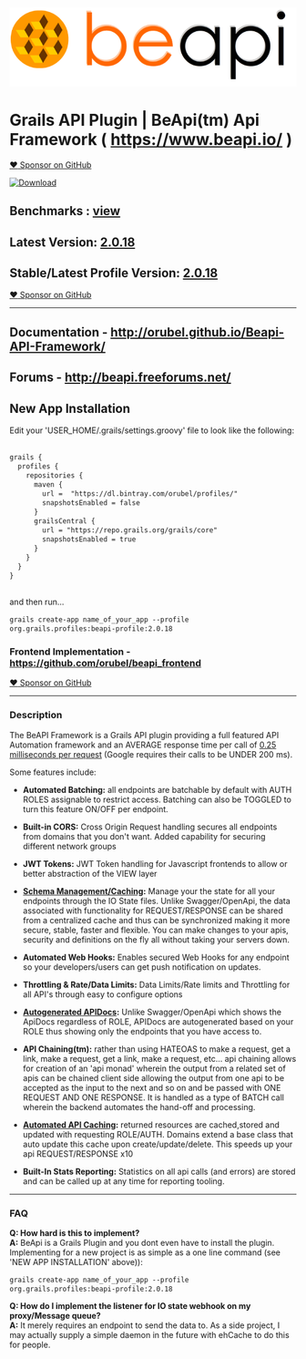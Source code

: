 
![alt text](https://github.com/orubel/logos/blob/master/beapi_logo_large.png)
# Grails API Plugin | BeApi(tm) Api Framework ( https://www.beapi.io/ )
[:heart: Sponsor on GitHub](https://github.com/sponsors/orubel)

[ ![Download](https://api.bintray.com/packages/orubel/plugins/api-framework/images/download.svg?version=2.0.18) ](https://bintray.com/orubel/plugins/api-framework/2.0.18/link)

## Benchmarks : [view](https://github.com/orubel/logos/blob/master/bench.png)
## Latest Version: [2.0.18](https://bintray.com/beta/#/orubel/plugins/api-framework/2.0.18?tab=overview) 
## Stable/Latest Profile Version: [2.0.18](https://bintray.com/beta/#/orubel/profiles/beapi-profile/2.0.18?tab=overview)
[:heart: Sponsor on GitHub](https://github.com/sponsors/orubel)

***
## Documentation - http://orubel.github.io/Beapi-API-Framework/
## Forums - http://beapi.freeforums.net/
## New App Installation
Edit your 'USER_HOME/.grails/settings.groovy' file to look like the following:
```

grails {
  profiles {
    repositories {
      maven {
        url =  "https://dl.bintray.com/orubel/profiles/"
        snapshotsEnabled = false
      }
      grailsCentral {
        url = "https://repo.grails.org/grails/core"
        snapshotsEnabled = true
      }
    }
  }
}
                      
```
and then run...
```
grails create-app name_of_your_app --profile org.grails.profiles:beapi-profile:2.0.18
```

<!-- ### Backend Implementation - https://github.com/orubel/beapi_backend -->
### Frontend Implementation - https://github.com/orubel/beapi_frontend
[:heart: Sponsor on GitHub](https://github.com/sponsors/orubel)
***
### Description
The BeAPI Framework is a Grails API plugin providing a full featured API Automation framework and an AVERAGE response time per call of [0.25 milliseconds per request](https://www.flickr.com/photos/orubel/32194321787/in/dateposted-public/) (Google requires their calls to be UNDER 200 ms). 

Some features include:

- **Automated Batching:** all endpoints are batchable by default with AUTH ROLES assignable to restrict access. Batching can also be TOGGLED to turn this feature ON/OFF per endpoint.

- **Built-in CORS:** Cross Origin Request handling secures all endpoints from domains that you don't want. Added capability for securing different network groups

- **JWT Tokens:** JWT Token handling for Javascript frontends to allow or better abstraction of the VIEW layer

- **[Schema Management/Caching](https://www.youtube.com/watch?v=A_Hozpb9gLc):** Manage your the state for all your endpoints through the IO State files. Unlike Swagger/OpenApi, the data associated with functionality for REQUEST/RESPONSE can be shared from a centralized cache and thus can be synchronized making it more secure, stable, faster and flexible. You can make changes to your apis, security and definitions on the fly all without taking your servers down.

- **Automated Web Hooks:** Enables secured Web Hooks for any endpoint so your developers/users can get push notification on updates.

- **Throttling & Rate/Data Limits:** Data Limits/Rate limits and Throttling for all API's through easy to configure options

- **[Autogenerated APIDocs](https://www.youtube.com/watch?v=tzuNczkedhw):**  Unlike Swagger/OpenApi which shows the ApiDocs regardless of ROLE, APIDocs are autogenerated based on your ROLE thus showing only the endpoints that you have access to. 

- **API Chaining(tm):** rather than using HATEOAS to make a request, get a link, make a request, get a link, make a request, etc... api chaining allows for creation of an 'api monad' wherein the output from a related set of apis can be chained client side allowing the output from one api to be accepted as the input to the next and so on and be passed with ONE REQUEST AND ONE RESPONSE. It is handled as a type of BATCH call wherein the backend automates the hand-off and processing.

- **[Automated API Caching](https://www.youtube.com/watch?v=KFAkdeLcXIs):** returned resources are cached,stored and updated with requesting ROLE/AUTH. Domains extend a base class that auto update this cache upon create/update/delete. This speeds up your api REQUEST/RESPONSE x10

- **Built-In Stats Reporting:** Statistics on all api calls (and errors) are stored and can be called up at any time for reporting tooling.

***

### FAQ

**Q: How hard is this to implement?**  
**A:** BeApi is a Grails Plugin and you dont even have to install the plugin. Implementing for a new project is as simple as a one line command (see 'NEW APP INSTALLATION' above)):
```
grails create-app name_of_your_app --profile org.grails.profiles:beapi-profile:2.0.18
```

**Q: How do I implement the listener for IO state webhook on my proxy/Message queue?**  
**A:** It merely requires an endpoint to send the data to. As a side project, I may actually supply a simple daemon in the future with ehCache to do this for people.


